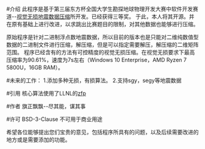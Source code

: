 #介绍
此程序是基于第三届东方杯全国大学生勘探地球物理开发大赛中软件开发赛道--[视觉无损地震数据压缩](http://ieco.upc.edu.cn/2024/0426/c20746a256826/page.htm)所开发。已经获得三等奖。
于此，本人将其开源。并在原有基础上进行改进，以求跳出比赛题目的限制，对其他数据也能够进行压缩。

原始程序是针对二进制浮点数地震数据，所以目前的版本也是只能对二维纯数值型数据的二进制文件进行压缩，解压缩，但是可以指定需要解压，解压缩的二维矩阵范围。
程序已经含有的方法有可控精度的视觉无损压缩。在视觉无损要求下最高压缩率为90.61%，速度为7s左右（Windows 10 Enterprise，AMD Ryzen 7 5800U，16GB RAM）。


#未来的工作：
1.添加多种无损，有损算法。
2.支持sgy，segy等地震数据

#引用
核心算法使用了LLNL的[zfp](https://github.com/LLNL/zfp)

#作者
旗正飘飘--尽其能，谋其事

#许可
BSD-3-Clause
不可用于商业用途


希望各位能够提出您们宝贵的意见，包括程序所具有的问题，以及后续需要改进的地方或是需要添加的功能。
